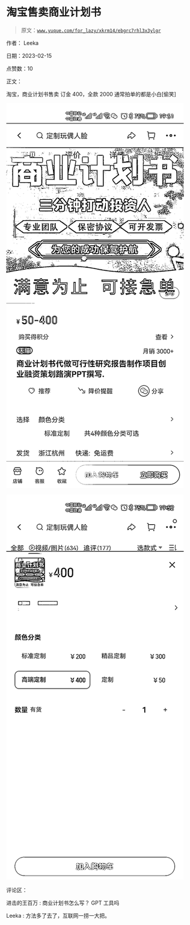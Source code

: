 # 淘宝售卖商业计划书

> 原文：[`www.yuque.com/for_lazy/xkrm14/ebgrc7rhl3x3ylgr`](https://www.yuque.com/for_lazy/xkrm14/ebgrc7rhl3x3ylgr)

作者： Leeka

日期：2023-02-15

点赞数：10

正文：

淘宝，商业计划书售卖 订金 400，全款 2000 通常拍单的都是小白[偷笑]

![](img/a8a2f1a9e27f0ed35bf2d79648eb8376.png)  

![](img/3fd906c35f7f7411e949ef9ba2efbd72.png)  

评论区：

进击的王百万 : 商业计划书怎么写？ GPT 工具吗

Leeka : 方法多了去了，互联网一捞一大把。


